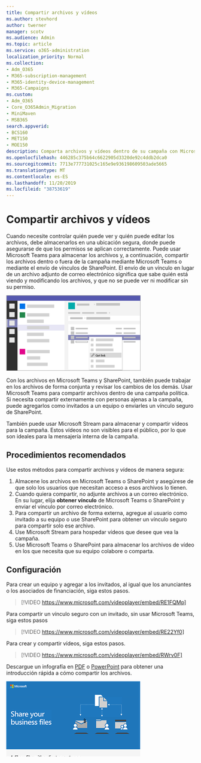 ```yaml
---
title: Compartir archivos y vídeos
ms.author: stevhord
author: twerner
manager: scotv
ms.audience: Admin
ms.topic: article
ms.service: o365-administration
localization_priority: Normal
ms.collection:
- Adm_O365
- M365-subscription-management
- M365-identity-device-management
- M365-Campaigns
ms.custom:
- Adm_O365
- Core_O365Admin_Migration
- MiniMaven
- MSB365
search.appverid:
- BCS160
- MET150
- MOE150
description: Comparta archivos y vídeos dentro de su campaña con Microsoft Teams y SharePoint.
ms.openlocfilehash: 446285c375b64c6622905d3320de92c4ddb2dca0
ms.sourcegitcommit: 7713e777731025c165e9e936198609503ade5665
ms.translationtype: MT
ms.contentlocale: es-ES
ms.lasthandoff: 11/20/2019
ms.locfileid: "38753619"
---
```

# <a name="share-files-and-videos"></a>Compartir archivos y vídeos

Cuando necesite controlar quién puede ver y quién puede editar los archivos, debe almacenarlos en una ubicación segura, donde puede asegurarse de que los permisos se aplican correctamente. Puede usar Microsoft Teams para almacenar los archivos y, a continuación, compartir los archivos dentro o fuera de la campaña mediante Microsoft Teams o mediante el envío de vínculos de SharePoint. El envío de un vínculo en lugar de un archivo adjunto de correo electrónico significa que sabe quién está viendo y modificando los archivos, y que no se puede ver ni modificar sin su permiso. 

![Diagrama de una ventana de Microsoft Teams en el que se muestra la pestaña archivos y obtener el vínculo en el menú](media/m365-democracy-teams-sharefiles.png)

Con los archivos en Microsoft Teams y SharePoint, también puede trabajar en los archivos de forma conjunta y revisar los cambios de los demás. Usar Microsoft Teams para compartir archivos dentro de una campaña política. Si necesita compartir externamente con personas ajenas a la campaña, puede agregarlos como invitados a un equipo o enviarles un vínculo seguro de SharePoint.

También puede usar Microsoft Stream para almacenar y compartir vídeos para la campaña. Estos vídeos no son visibles para el público, por lo que son ideales para la mensajería interna de la campaña.

## <a name="best-practices"></a>Procedimientos recomendados

Use estos métodos para compartir archivos y vídeos de manera segura:

1. Almacene los archivos en Microsoft Teams o SharePoint y asegúrese de que solo los usuarios que necesitan acceso a esos archivos lo tienen. 
2. Cuando quiera compartir, no adjunte archivos a un correo electrónico. En su lugar, elija **obtener vínculo** de Microsoft Teams o SharePoint y enviar el vínculo por correo electrónico.
3. Para compartir un archivo de forma externa, agregue al usuario como invitado a su equipo o use SharePoint para obtener un vínculo seguro para compartir solo ese archivo.
4. Use Microsoft Stream para hospedar vídeos que desee que vea la campaña. 
5. Use Microsoft Teams o SharePoint para almacenar los archivos de vídeo en los que necesita que su equipo colabore o comparta.

 
## <a name="set-up"></a>Configuración

Para crear un equipo y agregar a los invitados, al igual que los anunciantes o los asociados de financiación, siga estos pasos.

> [!VIDEO https://www.microsoft.com/videoplayer/embed/RE1FQMp]

Para compartir un vínculo seguro con un invitado, sin usar Microsoft Teams, siga estos pasos

> [!VIDEO https://www.microsoft.com/videoplayer/embed/RE22Yf0]

Para crear y compartir vídeos, siga estos pasos.

> [!VIDEO https://www.microsoft.com/videoplayer/embed/RWrv0F]

Descargue un infografía en [PDF](https://go.microsoft.com/fwlink/?linkid=2079435) o [PowerPoint](https://go.microsoft.com/fwlink/?linkid=2079438) para obtener una introducción rápida a cómo compartir los archivos.

[![Ilustración del uso compartido de archivos con diferentes usuarios](media/ShareYourfiles-thumb-358x201.png)](https://go.microsoft.com/fwlink/?linkid=2079435)
